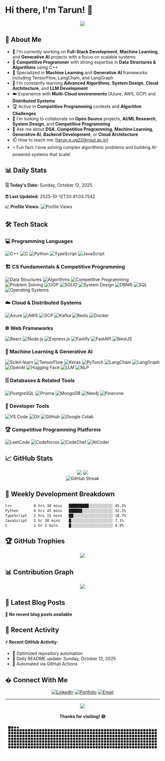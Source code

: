 # Hi there, I'm Tarun! 👋

<div align="center">
  <img src="https://readme-typing-svg.herokuapp.com/?lines=Full+Stack+Developer;Machine+Learning+Engineer;Competitive+Programmer;DSA+Enthusiast;Generative+AI+Developer;Open+Source+Contributor&center=true&width=500&height=50">
</div>

## 🚀 About Me

- 🔭 I'm currently working on **Full-Stack Development**, **Machine Learning**, and **Generative AI** projects with a focus on scalable systems
- 🧠 **Competitive Programmer** with strong expertise in **Data Structures & Algorithms** using C++
- 🤖 Specialized in **Machine Learning** and **Generative AI** frameworks including TensorFlow, LangChain, and LangGraph
- 🌱 I'm constantly learning **Advanced Algorithms**, **System Design**, **Cloud Architecture**, and **LLM Development**
- ☁️ Experience with **Multi-Cloud environments** (Azure, AWS, GCP) and **Distributed Systems**
- 🏆 Active in **Competitive Programming** contests and **Algorithm Challenges**
- 👯 I'm looking to collaborate on **Open Source** projects, **AI/ML Research**, **System Design**, and **Competitive Programming**
- 💬 Ask me about **DSA**, **Competitive Programming**, **Machine Learning**, **Generative AI**, **Backend Development**, or **Cloud Architecture**
- 📫 How to reach me: [tarun.p.ug22@nsut.ac.in]
- ⚡ Fun fact: I love solving complex algorithmic problems and building AI-powered systems that scale!

## 📊 Daily Stats

<!-- DAILY_STATS:START -->
**🗓️ Today's Date:** Sunday, October 12, 2025

**⏰ Last Updated:** 2025-10-12T20:41:03.754Z

**📈 Profile Views:** ![Profile Views](https://komarev.com/ghpvc/?username=Tarun2605&color=brightgreen)
<!-- DAILY_STATS:END -->

## 🛠️ Tech Stack

### 💻 Programming Languages
![C++](https://img.shields.io/badge/-C++-00599C?style=flat-square&logo=c%2B%2B&logoColor=white)
![C](https://img.shields.io/badge/-C-A8B9CC?style=flat-square&logo=c&logoColor=black)
![Python](https://img.shields.io/badge/-Python-3776AB?style=flat-square&logo=python&logoColor=white)
![TypeScript](https://img.shields.io/badge/-TypeScript-3178C6?style=flat-square&logo=typescript&logoColor=white)
![JavaScript](https://img.shields.io/badge/-JavaScript-F7DF1E?style=flat-square&logo=javascript&logoColor=black)

### 🏗️ CS Fundamentals & Competitive Programming
![Data Structures](https://img.shields.io/badge/-Data%20Structures-FF6B6B?style=flat-square&logo=datastructures&logoColor=white)
![Algorithms](https://img.shields.io/badge/-Algorithms-4ECDC4?style=flat-square&logo=algorithm&logoColor=white)
![Competitive Programming](https://img.shields.io/badge/-Competitive%20Programming-FFD93D?style=flat-square&logo=codeforces&logoColor=black)
![Problem Solving](https://img.shields.io/badge/-Problem%20Solving-A8E6CF?style=flat-square&logo=leetcode&logoColor=black)
![OOP](https://img.shields.io/badge/-OOP-45B7D1?style=flat-square&logo=object&logoColor=white)
![SOLID](https://img.shields.io/badge/-SOLID%20Principles-96CEB4?style=flat-square&logo=solid&logoColor=white)
![System Design](https://img.shields.io/badge/-System%20Design-FFEAA7?style=flat-square&logo=systemdesign&logoColor=black)
![DBMS](https://img.shields.io/badge/-DBMS-DDA0DD?style=flat-square&logo=database&logoColor=white)
![SQL](https://img.shields.io/badge/-SQL-336791?style=flat-square&logo=postgresql&logoColor=white)
![Operating Systems](https://img.shields.io/badge/-Operating%20Systems-FD79A8?style=flat-square&logo=linux&logoColor=white)

### ☁️ Cloud & Distributed Systems
![Azure](https://img.shields.io/badge/-Azure-0078D4?style=flat-square&logo=microsoft-azure&logoColor=white)
![AWS](https://img.shields.io/badge/-AWS-232F3E?style=flat-square&logo=amazon-aws&logoColor=white)
![GCP](https://img.shields.io/badge/-GCP-4285F4?style=flat-square&logo=google-cloud&logoColor=white)
![Kafka](https://img.shields.io/badge/-Kafka-231F20?style=flat-square&logo=apache-kafka&logoColor=white)
![Redis](https://img.shields.io/badge/-Redis-DC382D?style=flat-square&logo=redis&logoColor=white)
![Docker](https://img.shields.io/badge/-Docker-2496ED?style=flat-square&logo=docker&logoColor=white)

### 🌐 Web Frameworks
![React](https://img.shields.io/badge/-ReactJS-61DAFB?style=flat-square&logo=react&logoColor=black)
![Node.js](https://img.shields.io/badge/-Node.js-339933?style=flat-square&logo=node.js&logoColor=white)
![Express.js](https://img.shields.io/badge/-Express.js-000000?style=flat-square&logo=express&logoColor=white)
![Fastify](https://img.shields.io/badge/-Fastify-000000?style=flat-square&logo=fastify&logoColor=white)
![FastAPI](https://img.shields.io/badge/-FastAPI-009688?style=flat-square&logo=fastapi&logoColor=white)
![NestJS](https://img.shields.io/badge/-NestJS-E0234E?style=flat-square&logo=nestjs&logoColor=white)

### 🤖 Machine Learning & Generative AI
![Scikit-learn](https://img.shields.io/badge/-Scikit--learn-F7931E?style=flat-square&logo=scikit-learn&logoColor=white)
![TensorFlow](https://img.shields.io/badge/-TensorFlow-FF6F00?style=flat-square&logo=tensorflow&logoColor=white)
![Keras](https://img.shields.io/badge/-Keras-D00000?style=flat-square&logo=keras&logoColor=white)
![PyTorch](https://img.shields.io/badge/-PyTorch-EE4C2C?style=flat-square&logo=pytorch&logoColor=white)
![LangChain](https://img.shields.io/badge/-LangChain-1C3C3C?style=flat-square&logo=chainlink&logoColor=white)
![LangGraph](https://img.shields.io/badge/-LangGraph-FF6B35?style=flat-square&logo=graph&logoColor=white)
![OpenAI](https://img.shields.io/badge/-OpenAI-412991?style=flat-square&logo=openai&logoColor=white)
![Hugging Face](https://img.shields.io/badge/-Hugging%20Face-FFD21E?style=flat-square&logo=huggingface&logoColor=black)
![LLM](https://img.shields.io/badge/-Large%20Language%20Models-6C5CE7?style=flat-square&logo=ai&logoColor=white)
![NLP](https://img.shields.io/badge/-Natural%20Language%20Processing-00B894?style=flat-square&logo=nlp&logoColor=white)

### 🗄️ Databases & Related Tools
![PostgreSQL](https://img.shields.io/badge/-PostgreSQL-336791?style=flat-square&logo=postgresql&logoColor=white)
![Prisma](https://img.shields.io/badge/-Prisma%20ORM-2D3748?style=flat-square&logo=prisma&logoColor=white)
![MongoDB](https://img.shields.io/badge/-MongoDB-47A248?style=flat-square&logo=mongodb&logoColor=white)
![Neo4j](https://img.shields.io/badge/-Neo4j-008CC1?style=flat-square&logo=neo4j&logoColor=white)
![Pinecone](https://img.shields.io/badge/-Pinecone-000000?style=flat-square&logo=pinecone&logoColor=white)

### 🔧 Developer Tools
![VS Code](https://img.shields.io/badge/-VS%20Code-007ACC?style=flat-square&logo=visual-studio-code&logoColor=white)
![Git](https://img.shields.io/badge/-Git-F05032?style=flat-square&logo=git&logoColor=white)
![GitHub](https://img.shields.io/badge/-GitHub-181717?style=flat-square&logo=github&logoColor=white)
![Google Colab](https://img.shields.io/badge/-Google%20Colab-F9AB00?style=flat-square&logo=google-colab&logoColor=black)

### 🏆 Competitive Programming Platforms
![LeetCode](https://img.shields.io/badge/-LeetCode-FFA116?style=flat-square&logo=leetcode&logoColor=black)
![Codeforces](https://img.shields.io/badge/-Codeforces-1F8ACB?style=flat-square&logo=codeforces&logoColor=white)
![CodeChef](https://img.shields.io/badge/-CodeChef-5B4638?style=flat-square&logo=codechef&logoColor=white)
![AtCoder](https://img.shields.io/badge/-AtCoder-000000?style=flat-square&logo=atcoder&logoColor=white)

## 📈 GitHub Stats

<div align="center">
  <img height="180em" src="https://github-readme-stats.vercel.app/api?username=Tarun2605&show_icons=true&theme=tokyonight&include_all_commits=true&count_private=true"/>
  <img height="180em" src="https://github-readme-stats.vercel.app/api/top-langs/?username=Tarun2605&layout=compact&langs_count=8&theme=tokyonight"/>
</div>

<div align="center">
  <img src="https://github-readme-streak-stats.herokuapp.com/?user=Tarun2605&theme=tokyonight" alt="GitHub Streak"/>
</div>

## 🎯 Weekly Development Breakdown

<!-- WEEKLY_STATS:START -->
```text
C++          9 hrs 30 mins   █████████░░░░░░░░░░░ 45.2%
Python       6 hrs 45 mins   ██████░░░░░░░░░░░░░░ 32.1%
TypeScript   2 hrs 15 mins   ██░░░░░░░░░░░░░░░░░░ 10.7%
JavaScript   1 hr 30 mins    █░░░░░░░░░░░░░░░░░░░ 7.1%
C            1 hr 2 mins     █░░░░░░░░░░░░░░░░░░░ 4.9%
```
<!-- WEEKLY_STATS:END -->

## 🏆 GitHub Trophies

<div align="center">
  <img src="https://github-profile-trophy.vercel.app/?username=Tarun2605&theme=tokyonight&no-frame=false&no-bg=false&margin-w=4"/>
</div>

## 📊 Contribution Graph

<div align="center">
  <img src="https://github-readme-activity-graph.vercel.app/graph?username=Tarun2605&theme=tokyo-night"/>
</div>

## 📝 Latest Blog Posts

<!-- BLOG:START -->
**📰 No recent blog posts available**
<!-- BLOG:END -->

## 🌟 Recent Activity

<!-- RECENT_ACTIVITY:START -->
**⚡ Recent GitHub Activity:**
- 🔧 Optimized repository automation
- 📅 Daily README update: Sunday, October 12, 2025
- 🤖 Automated via GitHub Actions
<!-- RECENT_ACTIVITY:END -->

## � Connect With Me

<div align="center">
  
[![LinkedIn](https://img.shields.io/badge/-LinkedIn-0077B5?style=for-the-badge&logo=linkedin&logoColor=white)](https://www.linkedin.com/in/tarun-prakash-6255b3257/)
[![Portfolio](https://img.shields.io/badge/-Portfolio-000000?style=for-the-badge&logo=react&logoColor=white)](https://steeldev.in/)
[![Email](https://img.shields.io/badge/-Email-D14836?style=for-the-badge&logo=gmail&logoColor=white)](mailto:tarun.p.ug22@nsut.ac.in)

</div>

---

<div align="center">
  <img src="https://quotes-github-readme.vercel.app/api?type=horizontal&theme=tokyonight"/>
</div>

<div align="center">
  
**Thanks for visiting! 😄**

![Snake animation](https://github.com/Tarun2605/Tarun2605/blob/output/github-contribution-grid-snake.svg)

</div><!--
**Tarun2605/Tarun2605** is a ✨ _special_ ✨ repository because its `README.md` (this file) appears on your GitHub profile.

Here are some ideas to get you started:

- 🔭 I’m currently working on ...
- 🌱 I’m currently learning ...
- 👯 I’m looking to collaborate on ...
- 🤔 I’m looking for help with ...
- 💬 Ask me about ...
- 📫 How to reach me: ...
- 😄 Pronouns: ...
- ⚡ Fun fact: ...
-->
